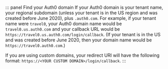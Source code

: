 ::: panel Find your Auth0 domain
If your Auth0 domain is your tenant name, your regional subdomain (unless your tenant is in the US region and was created before June 2020), plus `.auth0.com`. For example, if your tenant name were `travel0`, your Auth0 domain name would be `travel0.us.auth0.com` and your callback URL would be `https://travel0.us.auth0.com/login/callback`. (If your tenant is in the US and was created before June 2020, then your domain name would be `https://travel0.auth0.com`.)

If you are using custom domains, your redirect URI will have the following format: `https://<YOUR CUSTOM DOMAIN>/login/callback`.
:::
